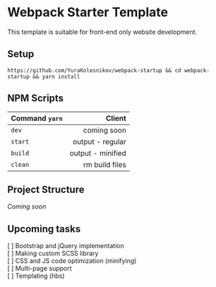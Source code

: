 # Webpack Starter Template
  
This template is suitable for front-end only website development.   

## Setup  

```
https://github.com/YuraKolesnikov/webpack-startup && cd webpack-startup && yarn install
```

## NPM Scripts

|Command `yarn`  |Client |
|--- |---:|
|`dev`|coming soon|
|`start`|output - regular|
|`build`|output - minified|
|`clean`|rm build files|

## Project Structure  
*Coming soon*

## Upcoming tasks  
[ ] Bootstrap and jQuery implementation  
[ ] Making custom SCSS library  
[ ] CSS and JS code optimization (minifying)  
[ ] Multi-page support  
[ ] Templating (hbs)  
